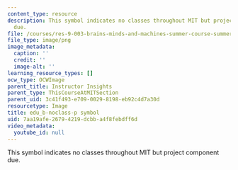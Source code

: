 ```yaml
---
content_type: resource
description: This symbol indicates no classes throughout MIT but project component
  due.
file: /courses/res-9-003-brains-minds-and-machines-summer-course-summer-2015/7aa19afe26794219dcbba4f8febdff6d_edu_b-noclass-p.png
file_type: image/png
image_metadata:
  caption: ''
  credit: ''
  image-alt: ''
learning_resource_types: []
ocw_type: OCWImage
parent_title: Instructor Insights
parent_type: ThisCourseAtMITSection
parent_uid: 3c41f493-e709-0029-8198-eb92c4d7a30d
resourcetype: Image
title: edu_b-noclass-p symbol
uid: 7aa19afe-2679-4219-dcbb-a4f8febdff6d
video_metadata:
  youtube_id: null
---
```

This symbol indicates no classes throughout MIT but project component due.